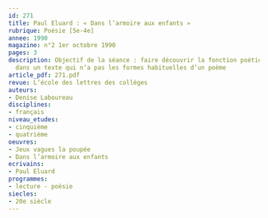 ```yaml
---
id: 271
title: Paul Eluard : « Dans l’armoire aux enfants » 
rubrique: Poésie [5e-4e]
annee: 1990
magazine: n°2 1er octobre 1990
pages: 3
description: Objectif de la séance : faire découvrir la fonction poétique du langage
  dans un texte qui n’a pas les formes habituelles d’un poème
article_pdf: 271.pdf
revue: L’école des lettres des collèges
auteurs:
- Denise Laboureau
disciplines:
- français
niveau_etudes:
- cinquième
- quatrième
oeuvres:
- Jeux vagues la poupée
- Dans l’armoire aux enfants
ecrivains:
- Paul Eluard
programmes:
- lecture - poésie
siecles:
- 20e siècle
---
```

